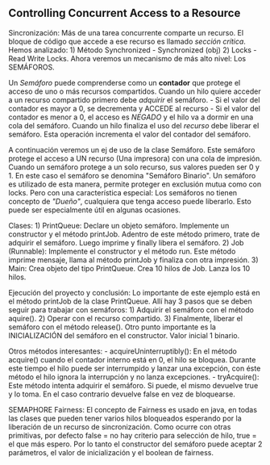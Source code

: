 ## Controlling Concurrent Access to a Resource

Sincronización: Más de una tarea concurrente comparte un recurso.
El bloque de código que accede a ese recurso es llamado *sección crítica*.
Hemos analizado:
    1) Método Synchronized - Synchronized (obj)
    2) Locks - Read Write Locks.
Ahora veremos un mecanismo de más alto nivel: Los SEMÁFOROS.

Un *Semáforo* puede comprenderse como un **contador** que protege el
acceso de uno o más recursos compartidos.
Cuando un hilo quiere acceder a un recurso compartido primero debe
*adquirir* el semáforo.
    - Si el valor del contador es mayor a 0, se decrementa y ACCEDE al recurso
    - Si el valor del contador es menor a 0, el acceso es *NEGADO* y el hilo
va a dormir en una cola del semáforo.
Cuando un hilo finaliza el uso del *recurso* debe liberar el semáforo. Esta 
operación incrementa el valor del contador del semáforo.

A continuación veremos un ej de uso de la clase Semáforo. Este semáforo protege
el acceso a UN recurso (Una impresora) con una cola de impresión.
Cuando un semáforo protege a un solo recurso, sus valores pueden ser 0 y 1. En
este caso el semáforo se denomina "Semáforo Binario".
Un semáforo es utilizado de esta manera, permite proteger en exclusión mutua
como con locks. Pero con una característica especial:
    Los semáforos no tienen concepto de *"Dueño"*, cualquiera que tenga acceso
puede liberarlo. Esto puede ser especialmente útil en algunas ocasiones.

Clases:
    1) PrintQueue: Declare un objeto semáforo. Implemente un constructor y el
método printJob. Adentro de este método primero, trate de adquirir el semáforo.
Luego imprime y finally libera el semáforo.
    2) Job (Runnable): Implemente el constructor y el método run. Este método
imprime mensaje, llama al método printJob y finaliza con otra impresión.
    3) Main: Crea objeto del tipo PrintQueue. Crea 10 hilos de Job. Lanza los 10
hilos.


Ejecución del proyecto y conclusión:
Lo importante de este ejemplo está en el método printJob de la clase PrintQueue.
Allí hay 3 pasos que se deben seguir para trabajar con semáforos:
    1) Adquirir el semáforo con el método aquire().
    2) Operar con el recurso compartido.
    3) Finalmente, liberar el semáforo con el método release().
Otro punto importante es la INICIALIZACIÓN del semáforo en el constructor.
Valor inicial 1 binario.

Otros métodos interesantes:
    - acquireUninterruptibly(): En el método acquire() cuando el contador interno
está en 0, el hilo se bloquea. Durante este tiempo el hilo puede ser interrumpido
y lanzar una excepción, con éste método el hilo ignora la interrupción y no lanza
excepciones.
    - tryAcquire(): Este método intenta adquirir el semáforo. Si puede, el mismo
devuelve true y lo toma. En el caso contrario devuelve false en vez de bloquearse.

SEMAPHORE Fairness:
El concepto de Fairness es usado en java, en todas las clases que pueden tener varios
hilos bloqueados esperando por la liberación de un recurso de sincronización.
Como ocurre con otras primitivas, por defecto false = no hay criterio para selección de
hilo, true = el que más espero.
Por lo tanto el constructor del semáforo puede aceptar 2 parámetros, el valor de
inicialización y el boolean de fairness.
